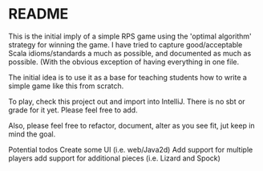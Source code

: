# README #

This is the initial imply of a simple RPS game using the 'optimal algorithm'
strategy for winning the game.  I have tried to capture good/acceptable
Scala idioms/standards a much as possible, and documented as much as possible.
(With the obvious exception of having everything in one file.

The initial idea is to use it as a base for teaching students 
how to write a simple game like this from scratch.

To play, check this project out and import into IntelliJ.  There is no
sbt or grade for it yet.  Please feel free to add.

Also, please feel free to refactor, document, alter as you see fit,
jut keep in mind the goal.

Potential todos
Create some UI (i.e. web/Java2d)
Add support for multiple players
add support for additional pieces (i.e. Lizard and Spock)